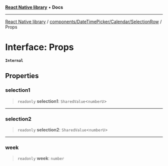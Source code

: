 [**React Native library**](../../../../../index.md) • **Docs**

***

[React Native library](../../../../../modules.md) / [components/DateTimePicker/Calendar/SelectionRow](../index.md) / Props

# Interface: Props

**`Internal`**

## Properties

### selection1

> `readonly` **selection1**: `SharedValue`\<`numberU`\>

***

### selection2

> `readonly` **selection2**: `SharedValue`\<`numberU`\>

***

### week

> `readonly` **week**: `number`
